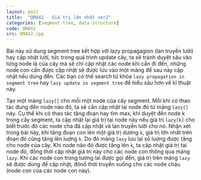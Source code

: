 ```yaml
---
layout: post
title:  "QMAX2 - Giá trị lớn nhất ver2"
categories: [segment-tree, data-structure]
code: QMAX2
src: QMAX2.cpp
---
```


Bài này sử dụng segment tree kết hợp với lazy propagagion (lan truyền lười) hay cập nhật lười, tức trong quá trình update cây, ta sẽ tránh duyệt sâu vào từng node lá của cây mà sẽ chỉ cập nhật các node khi cần đi đến, những node con cần được cập nhật sẽ được lưu vào một mảng để sau này cập nhật nếu dùng đến. Các bạn có thể search từ khóa `lazy propagation in segment tree` hay `lazy update in segment tree` để hiểu sâu hơn về kĩ thuật này.

Tạo một mảng `lazy[]` cho mỗi một node của cây segment. Mỗi khi có thao tác đụng đến node nào đó, ta sẽ cần cập nhật lai node đó từ mảng `lazy[]` này. Cụ thể khi có thao tác tăng đoạn hay tìm max, khi duyệt đến node k trong cây segment, ta cập nhật lại giá trị tại node này nếu giá trị `lazy[k]` cho biết trước đó các node cha đã cập nhật và lan truyền lười cho nó. Nhận xét trong bài này, khi tăng đoạn con lên một giá trị dương `k`, giá trị lớn nhất trên đoạn đó cũng tăng lên luợng `k`. Do đó mảng `lazy` lưu lại số luợng được tăng cho node của cây. Khi node nào đó được tăng lên `k`, ta cập nhật giá trị tại node đó, đồng thời cập nhật giá trị này cho các node con thông qua mảng `lazy`. Khi các node con trong tương lai được gọi đến, giá trị trên mảng `lazy` sẽ được dùng để cập nhật, đônồ thời truyền xuống cho các node cháu (node con của các node con này).
